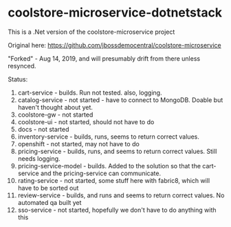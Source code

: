 # coolstore-microservice-dotnetstack
This is a .Net version of the coolstore-microservice project

Original here: https://github.com/jbossdemocentral/coolstore-microservice

"Forked" - Aug 14, 2019, and will presumably drift from there unless resynced.

Status:
1. cart-service - builds. Run not tested. also, logging.
2. catalog-service - not started - have to connect to MongoDB. Doable but haven't thought about yet.
3. coolstore-gw - not started
4. coolstore-ui - not started, should not have to do
5. docs - not started
6. inventory-service - builds, runs, seems to return correct values.
7. openshift - not started, may not have to do
8. pricing-service - builds, runs, and seems to return correct values. Still needs logging.
9. pricing-service-model - builds. Added to the solution so that the cart-service and the pricing-service can communicate.
10. rating-service - not started, some stuff here with fabric8, which will have to be sorted out
11. review-service - builds, and runs and seems to return correct values. No automated qa built yet
12. sso-service - not started, hopefully we don't have to do anything with this